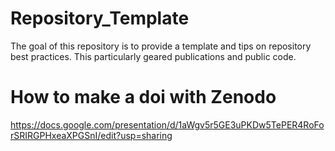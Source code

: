 # Repository_Template
The goal of this repository is to provide a template and tips on repository best practices. This particularly geared publications and public code.



# How to make a doi with Zenodo
https://docs.google.com/presentation/d/1aWgv5r5GE3uPKDw5TePER4RoForSRIRGPHxeaXPGSnI/edit?usp=sharing
